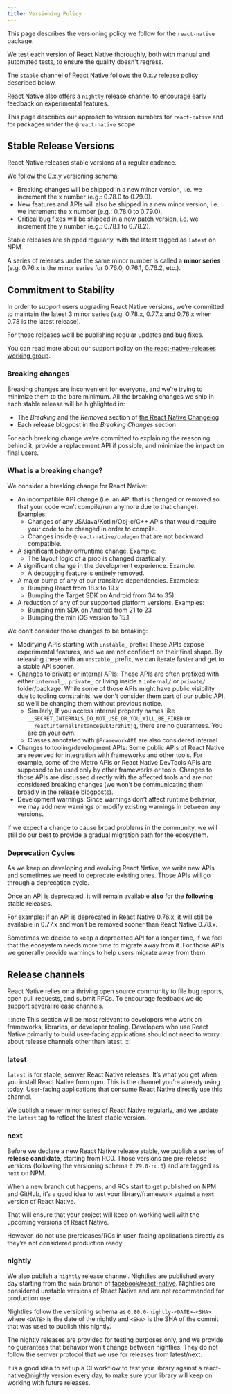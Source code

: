 ```yaml
---
title: Versioning Policy
---
```


This page describes the versioning policy we follow for the `react-native` package.

We test each version of React Native thoroughly, both with manual and automated tests, to ensure the quality doesn't regress.

The `stable` channel of React Native follows the 0.x.y release policy described below.

React Native also offers a `nightly` release channel to encourage early feedback on experimental features.

This page describes our approach to version numbers for `react-native` and for packages under the `@react-native` scope.

## Stable Release Versions

React Native releases stable versions at a regular cadence.

We follow the 0.x.y versioning schema:

- Breaking changes will be shipped in a new minor version, i.e. we increment the x number (e.g.: 0.78.0 to 0.79.0).
- New features and APIs will also be shipped in a new minor version, i.e. we increment the x number (e.g.: 0.78.0 to 0.79.0).
- Critical bug fixes will be shipped in a new patch version, i.e. we increment the y number (e.g.: 0.78.1 to 0.78.2).

Stable releases are shipped regularly, with the latest tagged as `latest` on NPM.

A series of releases under the same minor number is called a **minor series** (e.g. 0.76.x is the minor series for 0.76.0, 0.76.1, 0.76.2, etc.).

## Commitment to Stability

In order to support users upgrading React Native versions, we’re committed to maintain the latest 3 minor series (e.g. 0.78.x, 0.77.x and 0.76.x when 0.78 is the latest release).

For those releases we’ll be publishing regular updates and bug fixes.

You can read more about our support policy on [the react-native-releases working group](https://github.com/reactwg/react-native-releases/blob/main/docs/support.md).

### Breaking changes

Breaking changes are inconvenient for everyone, and we’re trying to minimize them to the bare minimum. All the breaking changes we ship in each stable release will be highlighted in:

- The _Breaking_ and the _Removed_ section of [the React Native Changelog](https://github.com/facebook/react-native/blob/main/CHANGELOG.md)
- Each release blogpost in the _Breaking Changes_ section

For each breaking change we’re committed to explaining the reasoning behind it, provide a replacement API if possible, and minimize the impact on final users.

### What is a breaking change?

We consider a breaking change for React Native:

- An incompatible API change (i.e. an API that is changed or removed so that your code won’t compile/run anymore due to that change). Examples:
  - Changes of any JS/Java/Kotlin/Obj-c/C++ APIs that would require your code to be changed in order to compile.
  - Changes inside `@react-native/codegen` that are not backward compatible.
- A significant behavior/runtime change. Example:
  - The layout logic of a prop is changed drastically.
- A significant change in the development experience. Example:
  - A debugging feature is entirely removed.
- A major bump of any of our transitive dependencies. Examples:
  - Bumping React from 18.x to 19.x
  - Bumping the Target SDK on Android from 34 to 35).
- A reduction of any of our supported platform versions. Examples:
  - Bumping min SDK on Android from 21 to 23
  - Bumping the min iOS version to 15.1.

We don’t consider those changes to be breaking:

- Modifying APIs starting with `unstable_` prefix: These APIs expose experimental features, and we are not confident on their final shape. By releasing these with an `unstable_` prefix, we can iterate faster and get to a stable API sooner.
- Changes to private or internal APIs: These APIs are often prefixed with either `internal_` , `private_` or living inside a `internal/` or `private/` folder/package. While some of those APIs might have public visibility due to tooling constraints, we don’t consider them part of our public API, so we’ll be changing them without previous notice.
  - Similarly, If you access internal property names like `__SECRET_INTERNALS_DO_NOT_USE_OR_YOU_WILL_BE_FIRED` or `__reactInternalInstance$uk43rzhitjg`, there are no guarantees. You are on your own.
  - Classes annotated with `@FrameworkAPI` are also considered internal
- Changes to tooling/development APIs: Some public APIs of React Native are reserved for integration with frameworks and other tools. For example, some of the Metro APIs or React Native DevTools APIs are supposed to be used only by other frameworks or tools. Changes to those APIs are discussed directly with the affected tools and are not considered breaking changes (we won’t be communicating them broadly in the release blogposts).
- Development warnings: Since warnings don’t affect runtime behavior, we may add new warnings or modify existing warnings in between any versions.

If we expect a change to cause broad problems in the community, we will still do our best to provide a gradual migration path for the ecosystem.

### Deprecation Cycles

As we keep on developing and evolving React Native, we write new APIs and sometimes we need to deprecate existing ones. Those APIs will go through a deprecation cycle.

Once an API is deprecated, it will remain available **also** for the **following** stable releases.

For example: if an API is deprecated in React Native 0.76.x, it will still be available in 0.77.x and won’t be removed sooner than React Native 0.78.x.

Sometimes we decide to keep a deprecated API for a longer time, if we feel that the ecosystem needs more time to migrate away from it. For those APIs we generally provide warnings to help users migrate away from them.

## Release channels

React Native relies on a thriving open source community to file bug reports, open pull requests, and submit RFCs. To encourage feedback we do support several release channels.

:::note
This section will be most relevant to developers who work on frameworks, libraries, or developer tooling. Developers who use React Native primarily to build user-facing applications should not need to worry about release channels other than latest.
:::

### latest

`latest` is for stable, semver React Native releases. It’s what you get when you install React Native from npm. This is the channel you’re already using today. User-facing applications that consume React Native directly use this channel.

We publish a newer minor series of React Native regularly, and we update the `latest` tag to reflect the latest stable version.

### next

Before we declare a new React Native release stable, we publish a series of **release candidate**, starting from RC0. Those versions are pre-release versions (following the versioning schema `0.79.0-rc.0`) and are tagged as `next` on NPM.

When a new branch cut happens, and RCs start to get published on NPM and GitHub, it’s a good idea to test your library/framework against a `next` version of React Native.

That will ensure that your project will keep on working well with the upcoming versions of React Native.

However, do not use prereleases/RCs in user-facing applications directly as they’re not considered production ready.

### nightly

We also publish a `nightly` release channel. Nightlies are published every day starting from the `main` branch of [facebook/react-native](https://github.com/facebook/react-native). Nightlies are considered unstable versions of React Native and are not recommended for production use.

Nightlies follow the versioning schema as `0.80.0-nightly-<DATE>-<SHA>` where `<DATE>` is the date of the nightly and `<SHA>` is the SHA of the commit that was used to publish this nightly.

The nightly releases are provided for testing purposes only, and we provide no guarantees that behavior won’t change between nightlies. They do not follow the semver protocol that we use for releases from latest/next.

It is a good idea to set up a CI workflow to test your library against a react-native@nightly version every day, to make sure your library will keep on working with future releases.
